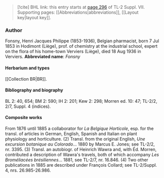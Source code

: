 > [!cite] BHL link: this entry starts at [page 296](https://www.biodiversitylibrary.org/page/33259800) of TL-2 Suppl. VII.
> Supporting pages: [[Abbreviations|abbreviations]], [[Layout key|layout key]].

### Author

Fonsny, Henri Jacques Philippe (1853-1936), Belgian pharmacist, born 7 Jul 1853 in Hodimont (Liège), prof. of chemistry at the industrial school, expert on the flora of his home-town Verviers (Liège), died 18 Aug 1936 in Verviers. 
**Abbreviated name**: *Fonsny*

#### Herbarium and types

[[Collection BR|BR]].

#### Bibliography and biography

BL 2: 40, 654; BM 2: 590; IH 2: 201; Kew 2: 298; Morren ed. 10: 47; TL-2/2, 2/7, Suppl. 4 (indices).

#### Composite works

From 1876 until 1885 a collaborator for *La Belgique Horticole*, esp. for the transl. of articles in German, English, Spanish and Italian on plant physiology and horticulture.
(2) Transl. from the original English, *Une excursion botanique au Colorado*... 1880 by Marcus E. Jones; see TL-2/2, nr. 3395.
(3) Transl. an autobiogr. of Heinrich Wawra and, with Éd. Morren, contributed a description of Wawra's travels, both of which accompany *Les Broméliacées brésiliennes*... 1881, see TL-2/7, nr. 16.846.
(4) Two other publications in 1885 are described under François Collard; see TL-2/Suppl. 4, nrs. 26.985-26.986.

